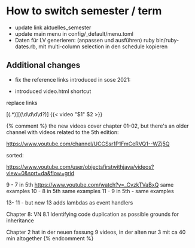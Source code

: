 # How to switch semester / term

- update link aktuelles_semester
- update main menu in config/_default/menu.toml
- Daten für LV generieren: (anpassen und ausführen) ruby bin/ruby-dates.rb,
mit multi-column selection in den schedule kopieren


## Additional changes

- fix the reference links introduced in sose 2021:

- introduced video.html shortcut

replace links 

\[(.*)\]\[(\d\d\d\d?)\]
{{< video "$1" $2 >}}

{% comment %}
the new videos cover chapter 01-02,
but there's an older channel with videos related to the 5th edition:

https://www.youtube.com/channel/UCCSsr1P1FmCeRVQ1--WZj5Q

sorted:

https://www.youtube.com/user/objectsfirstwithjava/videos?view=0&sort=da&flow=grid

9 - 7 in 5th https://www.youtube.com/watch?v=_CvzkTVaBxQ same examples
10 - 8 in 5th same examples
11 - 9 in 5th - same examples

13- 11 - but new 13 adds lambdas as event handlers

Chapter 8: VN 8.1 Identifying code duplication as possible grounds for inheritance

Chapter 2 hat in der neuen fassung 9 videos, in der alten nur 3 mit ca 40 min altogether
{% endcomment %}
